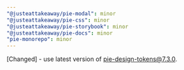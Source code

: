 ```yaml
---
"@justeattakeaway/pie-modal": minor
"@justeattakeaway/pie-css": minor
"@justeattakeaway/pie-storybook": minor
"@justeattakeaway/pie-docs": minor
"pie-monorepo": minor
---
```


 [Changed] - use latest version of pie-design-tokens@7.3.0.

